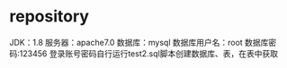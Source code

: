 # repository
JDK：1.8
服务器：apache7.0
数据库：mysql
数据库用户名：root
数据库密码:123456
登录账号密码自行运行test2.sql脚本创建数据库、表，在表中获取
